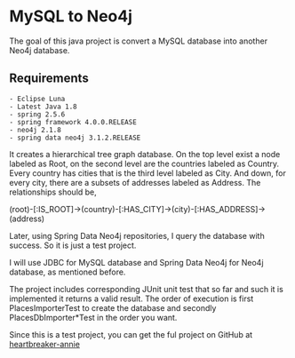 # MySQL to Neo4j

The goal of this java project is convert a MySQL database into another Neo4j database.

Requirements
------------
    - Eclipse Luna
    - Latest Java 1.8
    - spring 2.5.6
    - spring framework 4.0.0.RELEASE
    - neo4j 2.1.8
    - spring data neo4j 3.1.2.RELEASE

It creates a hierarchical tree graph database. On the top level exist a node labeled as Root, on the second level are the countries labeled as Country. Every country has cities that is the third level labeled as City. And down, for every city, there are a subsets of addresses labeled as Address. The relationships should be,

(root)-[:IS_ROOT]->(country)-[:HAS_CITY]->(city)-[:HAS_ADDRESS]->(address)

Later, using Spring Data Neo4j repositories, I query the database with success. So it is just a test project.

I will use JDBC for MySQL database and Spring Data Neo4j for Neo4j database, as mentioned before.

The project includes corresponding JUnit unit test that so far and such it is implemented it returns a valid result. The order of execution is first PlacesImporterTest to create the database and secondly PlacesDbImporter*Test in the order you want.

Since this is a test project, you can get the ful project on GitHub at <a href="https://github.com/GGSvennson/heartbreaker-annie/tree/master/heartbreaker-annie" target="_blank">heartbreaker-annie</a>